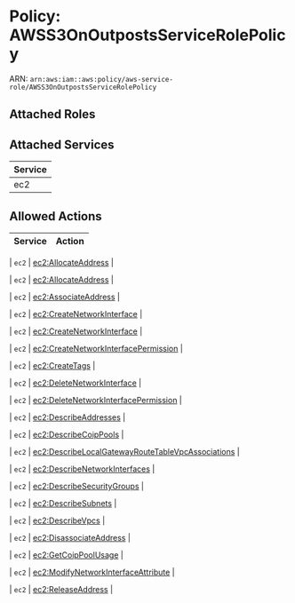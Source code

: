 # Policy: AWSS3OnOutpostsServiceRolePolicy

ARN: `arn:aws:iam::aws:policy/aws-service-role/AWSS3OnOutpostsServiceRolePolicy`

## Attached Roles

## Attached Services

| Service |
|---------|
| ec2 |

## Allowed Actions

| Service | Action |
|:-------:|--------|

| `ec2` | [ec2:AllocateAddress](../actions.md#ec2:allocateaddress) |

| `ec2` | [ec2:AllocateAddress](../actions.md#ec2:allocateaddress) |

| `ec2` | [ec2:AssociateAddress](../actions.md#ec2:associateaddress) |

| `ec2` | [ec2:CreateNetworkInterface](../actions.md#ec2:createnetworkinterface) |

| `ec2` | [ec2:CreateNetworkInterface](../actions.md#ec2:createnetworkinterface) |

| `ec2` | [ec2:CreateNetworkInterfacePermission](../actions.md#ec2:createnetworkinterfacepermission) |

| `ec2` | [ec2:CreateTags](../actions.md#ec2:createtags) |

| `ec2` | [ec2:DeleteNetworkInterface](../actions.md#ec2:deletenetworkinterface) |

| `ec2` | [ec2:DeleteNetworkInterfacePermission](../actions.md#ec2:deletenetworkinterfacepermission) |

| `ec2` | [ec2:DescribeAddresses](../actions.md#ec2:describeaddresses) |

| `ec2` | [ec2:DescribeCoipPools](../actions.md#ec2:describecoippools) |

| `ec2` | [ec2:DescribeLocalGatewayRouteTableVpcAssociations](../actions.md#ec2:describelocalgatewayroutetablevpcassociations) |

| `ec2` | [ec2:DescribeNetworkInterfaces](../actions.md#ec2:describenetworkinterfaces) |

| `ec2` | [ec2:DescribeSecurityGroups](../actions.md#ec2:describesecuritygroups) |

| `ec2` | [ec2:DescribeSubnets](../actions.md#ec2:describesubnets) |

| `ec2` | [ec2:DescribeVpcs](../actions.md#ec2:describevpcs) |

| `ec2` | [ec2:DisassociateAddress](../actions.md#ec2:disassociateaddress) |

| `ec2` | [ec2:GetCoipPoolUsage](../actions.md#ec2:getcoippoolusage) |

| `ec2` | [ec2:ModifyNetworkInterfaceAttribute](../actions.md#ec2:modifynetworkinterfaceattribute) |

| `ec2` | [ec2:ReleaseAddress](../actions.md#ec2:releaseaddress) |
